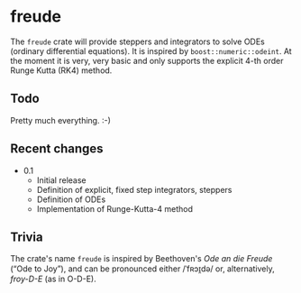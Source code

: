 # freude

The `freude` crate will provide steppers and integrators to solve ODEs
(ordinary differential equations). It is inspired by `boost::numeric::odeint`.
At the moment it is very, very basic and only supports the explicit 4-th
order Runge Kutta (RK4) method.

## Todo

Pretty much everything. :-)

## Recent changes

+ 0.1
    + Initial release
    + Definition of explicit, fixed step integrators, steppers
    + Definition of ODEs
    + Implementation of Runge-Kutta-4 method

## Trivia

The crate's name `freude` is inspired by Beethoven's *Ode an die Freude* (“Ode to
Joy”), and can be pronounced either /ˈfʀɔɪ̯də/ or, alternatively, *froy-D-E* (as
in O-D-E).
